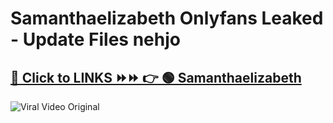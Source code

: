 
 # Samanthaelizabeth Onlyfans Leaked - Update Files nehjo

## <h2><a href="https://clipsfans.com/Samanthaelizabeth&ref=git">🔗 Click to LINKS ⏩⏩ 👉 🟢 Samanthaelizabeth </a></h2>

<a href="https://clipsfans.com/Samanthaelizabeth&ref=git" rel="nofollow" data-target="animated-image.originalLink"><img src="https://i.ibb.co.com/xMMVF88/686577567.gif" alt="Viral Video Original" style="max-width: 100%; display: inline-block;" data-target="animated-image.originalImage"></a>

